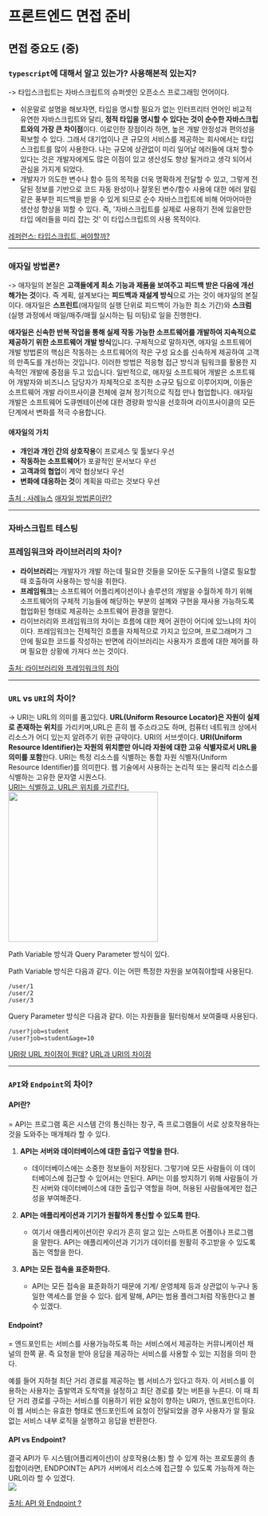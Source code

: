 # 프론트엔드 면접 준비

## 면접 중요도 (중)

### `typescript`에 대해서 알고 있는가? 사용해본적 있는지?

-> 타입스크립트는 자바스크립트의 슈퍼셋인 오픈소스 프로그래밍 언어이다.

- 쉬운말로 설명을 해보자면, 타입을 명시할 필요가 없는 인터프리터 언어인 비교적 유연한 자바스크립트와 달리, <b>정적 타입을 명시할 수 있다는 것이 순수한 자바스크립트와의 가장 큰 차이점</b>이다. 이로인한 장점이라 하면, 높은 개발 안정성과 편의성을 확보할 수 있다.
  그래서 대기업이나 큰 규모의 서비스를 제공하는 회사에서는 타입스크립트를 많이 사용한다. 나는 규모에 상관없이 미리 일어날 에러들에 대처 할수 있다는 것은 개발자에게도 많은 이점이 있고 생산성도 향상 될거라고 생각 되어서 관심을 가지게 되었다.
- 개발자가 의도한 변수나 함수 등의 목적을 더욱 명확하게 전달할 수 있고, 그렇게 전달된 정보를 기반으로 코드 자동 완성이나 잘못된 변수/함수 사용에 대한 에러 알림 같은 풍부한 피드백을 받을 수 있게 되므로 순수 자바스크립트에 비해 어마어마한 생산성 향상을 꾀할 수 있다. 즉, '자바스크립트를 실제로 사용하기 전에 있을만한 타입 에러들을 미리 잡는 것' 이 타입스크립트의 사용 목적이다.

[레퍼런스: 타입스크립트, 써야할까?](https://hyunseob.github.io/2018/08/12/do-you-need-to-use-ts/)

---

### 애자일 방법론?

-> 애자일의 본질은 <b>고객들에게 최소 기능과 제품을 보여주고 피드백 받은 다음에 개선해가는 것</b>이다. 즉 계획, 설계보다는 <b>피드백과 재설계 방식</b>으로 가는 것이 애자일의 본질이다.
애자일은 <b>스프린트</b>(애자일의 실행 단위로 피드백이 가능한 최소 기간)와 <b>스크럼</b>(실행 과정에서 매일/매주/매월 실시하는 팀 미팅)로 일을 진행한다.

<b>애자일은 신속한 반복 작업을 통해 실제 작동 가능한 소프트웨어를 개발하여 지속적으로 제공하기 위한 소프트웨어 개발 방식</b>입니다. 구체적으로 말하자면, 애자일 소프트웨어 개발 방법론의 핵심은 작동하는 소프트웨어의 작은 구성 요소를 신속하게 제공하여 고객의 만족도를 개선하는 것입니다. 이러한 방법은 적응형 접근 방식과 팀워크를 활용한 지속적인 개발에 중점을 두고 있습니다. 일반적으로, 애자일 소프트웨어 개발은 소프트웨어 개발자와 비즈니스 담당자가 자체적으로 조직한 소규모 팀으로 이루어지며, 이들은 소프트웨어 개발 라이프사이클 전체에 걸쳐 정기적으로 직접 만나 협업합니다. 애자일 개발은 소프트웨어 도큐멘테이션에 대한 경량화 방식을 선호하며 라이프사이클의 모든 단계에서 변화를 적극 수용합니다.

#### 애자일의 가치

- <b>개인과 개인 간의 상호작용</b>이 프로세스 및 툴보다 우선
- <b>작동하는 소프트웨어</b>가 포괄적인 문서보다 우선
- <b>고객과의 협업</b>이 계약 협상보다 우선
- <b>변화에 대응하는 것</b>이 계획을 따르는 것보다 우선

[출처 : 사례뉴스](http://www.casenews.co.kr)
[애자일 방법론이란?](https://www.redhat.com/ko/devops/what-is-agile-methodology)

---

### 자바스크립트 테스팅

### 프레임워크와 라이브러리의 차이?

- <b>라이브러리</b>는 개발자가 개발 하는데 필요한 것들을 모아둔 도구들의 나열로 필요할 때 호출하여 사용하는 방식을 취한다.
- <b>프레임워크</b>는 소프트웨어 어플리케이션이나 솔루션의 개발을 수월하게 하기 위해 소프트웨어의 구체적 기능들에 해당하는 부분의 설꼐와 구현을 재사용 가능하도록 협업화된 형태로 제공하는 소프트웨어 환경을 말한다.
- 라이브러리와 프레임워크의 차이는 흐름에 대한 제어 권한이 어디에 있느냐의 차이이다. 프레임워크는 전체적인 흐름을 자체적으로 가지고 있으며, 프로그래머가 그 안에 필요한 코드를 작성하는 반면에 라이브러리는 사용자가 흐름에 대한 제어를 하며 필요한 상황에 가져다 쓰는 것이다.

[출처: 라이브러리와 프레임워크의 차이](https://m.blog.naver.com/dktmrorl/222121510562)

---

### `URL` vs `URI`의 차이?

-> URI는 URL의 의미를 품고있다. <b>URL(Uniform Resource Locator)은 자원이 실제로 존재하는 위치</b>를 가리키며,URL은 흔히 웹 주소라고도 하며, 컴퓨터 네트워크 상에서 리소스가 어디 있는지 알려주기 위한 규약이다. URI의 서브셋이다. <b>URI(Uniform Resource Identifier)는 자원의 위치뿐만 아니라 자원에 대한 고유 식별자로서 URL을 의미를 포함</b>한다. URI는 특정 리소스를 식별하는 통합 자원 식별자(Uniform Resource Identifier)를 의미한다. 웹 기술에서 사용하는 논리적 또는 물리적 리소스를 식별하는 고유한 문자열 시퀀스다.<br/>
<u>URI는 식별하고, URL은 위치를 가르킨다.</u>
<br/>
<img src="https://www.charlezz.com/wordpress/wp-content/uploads/2021/02/www.charlezz.com-uri-url-uri-url-768x768.png" width="300px">

Path Variable 방식과 Query Parameter 방식이 있다.

Path Variable 방식은 다음과 같다. 이는 어떤 특정한 자원을 보여줘야할때 사용된다.

```
/user/1
/user/2
/user/3
```

Query Parameter 방식은 다음과 같다. 이는 자원들을 필터링해서 보여줄때 사용된다.

```
/user?job=student
/user?job=student&age=10
```

[URI랑 URL 차이점이 뭔데?](https://www.charlezz.com/?p=44767)
[URL과 URI의 차이점](https://velog.io/@torang/URL%EA%B3%BC-URI%EC%9D%98-%EC%B0%A8%EC%9D%B4%EC%A0%90)

---

### `API`와 `Endpoint`의 차이?

#### API란?

= API는 프로그램 혹은 시스템 간의 통신하는 창구, 즉 프로그램들이 서로 상호작용하는 것을 도와주는 매개체라 할 수 있다.

1. <b>API는 서버와 데이터베이스에 대한 출입구 역할을 한다.</b>

   - 데이터베이스에는 소중한 정보들이 저장된다. 그렇기에 모든 사람들이 이 데이터베이스에 접근할 수 있어서는 안된다. API는 이를 방지하기 위해 사람들이 가진 서버와 데이터베이스에 대한 출입구 역할을 하며, 허용된 사람들에게만 접근성을 부여해준다.

2. <b>API는 애플리케이션과 기기가 원활하게 통신할 수 있도록 한다.</b>

   - 여기서 애플리케이션이란 우리가 흔히 알고 있는 스마트폰 어플이나 프로그램을 말한다.
     API는 애플리케이션과 기기가 데이터를 원활히 주고받을 수 있도록 돕는 역할을 한다.

3. <b>API는 모든 접속을 표준화한다.</b>
   - API는 모든 접속을 표준화하기 때문에 기계/ 운영체제 등과 상관없이 누구나 동일한 액세스를 얻을 수 있다. 쉽게 말해, API는 범용 플러그처럼 작동한다고 볼 수 있겠다.

#### Endpoint?

= 엔드포인트는 서비스를 사용가능하도록 하는 서비스에서 제공하는 커뮤니케이션 채널의 한쪽 끝.
즉 요청을 받아 응답을 제공하는 서비스를 사용할 수 있는 지점을 의미 한다.

예를 들어 지하철 최단 거리 경로를 제공하는 웹 서비스가 있다고 하자.
이 서비스를 이용하는 사용자는 출발역과 도착역을 설정하고 최단 경로를 찾는 버튼을 누른다.
이 때 최단 거리 경로를 구하는 서비스를 이용하기 위한 요청이 향하는 URI가, 엔드포인트이다.
이 웹 서비스는 유효한 형태로 엔드포인트에 요청이 전달되었을 경우 사용자가 알 필요 없는 서비스 내부 로직을 실행하고 응답을 반환한다.

#### API vs Endpoint?

결국 API가 두 시스템(어플리케이션)이 상호작용(소통) 할 수 있게 하는 프로토콜의 총 집합이라면, ENDPOINT는 API가 서버에서 리소스에 접근할 수 있도록 가능하게 하는 URL이라 할 수 있겠다. <br/>
<img src="https://postfiles.pstatic.net/MjAyMTA2MTdfMjAy/MDAxNjIzODk4ODYyNTg3.XOuG3T6VKIDbgmnvcdHhArnhPLprsWFKn-KwxGi0AvUg.8qSDRytl2qg-YnYmBCGiPtXFi7Y2myY7A4bP2YCILbgg.PNG.ghdalswl77/image.png?type=w773">

[출처: API 와 Endpoint ?](https://blog.naver.com/PostView.naver?blogId=ghdalswl77&logNo=222401162545&parentCategoryNo=&categoryNo=90&viewDate=&isShowPopularPosts=true&from=search)
